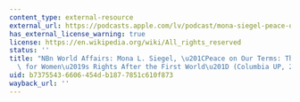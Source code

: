 ```yaml
---
content_type: external-resource
external_url: https://podcasts.apple.com/lv/podcast/mona-siegel-peace-on-our-terms-global-battle-for-womens/id426479249?i=1000477992929
has_external_license_warning: true
license: https://en.wikipedia.org/wiki/All_rights_reserved
status: ''
title: "NBn World Affairs: Mona L. Siegel, \u201CPeace on Our Terms: The Global Battle\
  \ for Women\u2019s Rights After the First World\u201D (Columbia UP, 2020\u202A)"
uid: b7375543-6606-454d-b187-7851c610f873
wayback_url: ''
---
```

